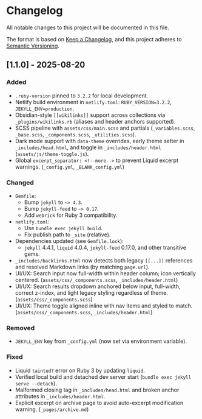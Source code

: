 # Changelog

All notable changes to this project will be documented in this file.

The format is based on [Keep a Changelog](https://keepachangelog.com/en/1.0.0/),
and this project adheres to [Semantic Versioning](https://semver.org/spec/v2.0.0.html).

## [1.1.0] - 2025-08-20
### Added
- `.ruby-version` pinned to `3.2.2` for local development.
- Netlify build environment in `netlify.toml`: `RUBY_VERSION=3.2.2`, `JEKYLL_ENV=production`.
- Obsidian-style `[[wikilinks]]` support across collections via `_plugins/wikilinks.rb` (aliases and header anchors supported).
- SCSS pipeline with `assets/css/main.scss` and partials (`_variables.scss`, `_base.scss`, `_components.scss`, `_utilities.scss`).
- Dark mode support with `data-theme` overrides, early theme setter in `_includes/head.html`, and toggle in `_includes/header.html` (`assets/js/theme-toggle.js`).
- Global `excerpt_separator: <!--more-->` to prevent Liquid excerpt warnings. (`_config.yml`, `_BLANK_config.yml`)

### Changed
- `Gemfile`:
  - Bump `jekyll` to `~> 4.3`.
  - Bump `jekyll-feed` to `~> 0.17`.
  - Add `webrick` for Ruby 3 compatibility.
- `netlify.toml`:
  - Use `bundle exec jekyll build`.
  - Fix publish path to `_site` (relative).
- Dependencies updated (see `Gemfile.lock`):
  - `jekyll` 4.4.1, `liquid` 4.0.4, `jekyll-feed` 0.17.0, and other transitive gems.
- `_includes/backlinks.html` now detects both legacy `[[...]]` references and resolved Markdown links (by matching `page.url`).
- UI/UX: Search input now full-width within header column; icon vertically centered. (`assets/css/_components.scss`, `_includes/header.html`)
- UI/UX: Search results dropdown anchored below input, full-width, correct z-index, and light legacy styling regardless of theme. (`assets/css/_components.scss`)
- UI/UX: Theme toggle aligned inline with nav items and styled to match. (`assets/css/_components.scss`, `_includes/header.html`)

### Removed
- `JEKYLL_ENV` key from `_config.yml` (now set via environment variable).

### Fixed
- Liquid `tainted?` error on Ruby 3 by updating `liquid`.
- Verified local build and detached dev server start (`bundle exec jekyll serve --detach`).
- Malformed closing tag in `_includes/head.html` and broken anchor attributes in `_includes/header.html`.
- Explicit excerpt on archive page to avoid auto-excerpt modification warning. (`_pages/archive.md`)

